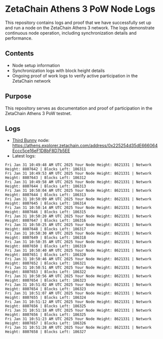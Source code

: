 # ZetaChain Athens 3 PoW Node Logs
This repository contains logs and proof that we have successfully set up and run a node on the ZetaChain Athens 3 network. The logs demonstrate continuous node operation, including synchronization details and performance.

## Contents
- Node setup information
- Synchronization logs with block height details
- Ongoing proof of work logs to verify active participation in the ZetaChain network

## Purpose
This repository serves as documentation and proof of participation in the ZetaChain Athens 3 PoW testnet.

## Logs

- [Third Bunny](https://thirdbunny.xyz/) node: https://athens.explorer.zetachain.com/address/0x225254d35dE666064Eccc5ce16eF1D8bF8D7b5EE
- Latest logs:
```
Fri Jan 31 10:49:48 AM UTC 2025 Your Node Height: 8621331 | Network Height: 8807642 | Blocks Left: 186311
Fri Jan 31 10:49:53 AM UTC 2025 Your Node Height: 8621331 | Network Height: 8807643 | Blocks Left: 186312
Fri Jan 31 10:49:58 AM UTC 2025 Your Node Height: 8621331 | Network Height: 8807644 | Blocks Left: 186313
Fri Jan 31 10:50:04 AM UTC 2025 Your Node Height: 8621331 | Network Height: 8807644 | Blocks Left: 186313
Fri Jan 31 10:50:09 AM UTC 2025 Your Node Height: 8621331 | Network Height: 8807645 | Blocks Left: 186314
Fri Jan 31 10:50:14 AM UTC 2025 Your Node Height: 8621331 | Network Height: 8807646 | Blocks Left: 186315
Fri Jan 31 10:50:20 AM UTC 2025 Your Node Height: 8621331 | Network Height: 8807647 | Blocks Left: 186316
Fri Jan 31 10:50:25 AM UTC 2025 Your Node Height: 8621331 | Network Height: 8807648 | Blocks Left: 186317
Fri Jan 31 10:50:30 AM UTC 2025 Your Node Height: 8621331 | Network Height: 8807649 | Blocks Left: 186318
Fri Jan 31 10:50:35 AM UTC 2025 Your Node Height: 8621331 | Network Height: 8807650 | Blocks Left: 186319
Fri Jan 31 10:50:40 AM UTC 2025 Your Node Height: 8621331 | Network Height: 8807651 | Blocks Left: 186320
Fri Jan 31 10:50:46 AM UTC 2025 Your Node Height: 8621331 | Network Height: 8807652 | Blocks Left: 186321
Fri Jan 31 10:50:51 AM UTC 2025 Your Node Height: 8621331 | Network Height: 8807653 | Blocks Left: 186322
Fri Jan 31 10:50:56 AM UTC 2025 Your Node Height: 8621331 | Network Height: 8807654 | Blocks Left: 186323
Fri Jan 31 10:51:02 AM UTC 2025 Your Node Height: 8621331 | Network Height: 8807654 | Blocks Left: 186323
Fri Jan 31 10:51:07 AM UTC 2025 Your Node Height: 8621331 | Network Height: 8807655 | Blocks Left: 186324
Fri Jan 31 10:51:12 AM UTC 2025 Your Node Height: 8621331 | Network Height: 8807656 | Blocks Left: 186325
Fri Jan 31 10:51:18 AM UTC 2025 Your Node Height: 8621331 | Network Height: 8807656 | Blocks Left: 186325
Fri Jan 31 10:51:23 AM UTC 2025 Your Node Height: 8621331 | Network Height: 8807657 | Blocks Left: 186326
Fri Jan 31 10:51:28 AM UTC 2025 Your Node Height: 8621331 | Network Height: 8807658 | Blocks Left: 186327
```
